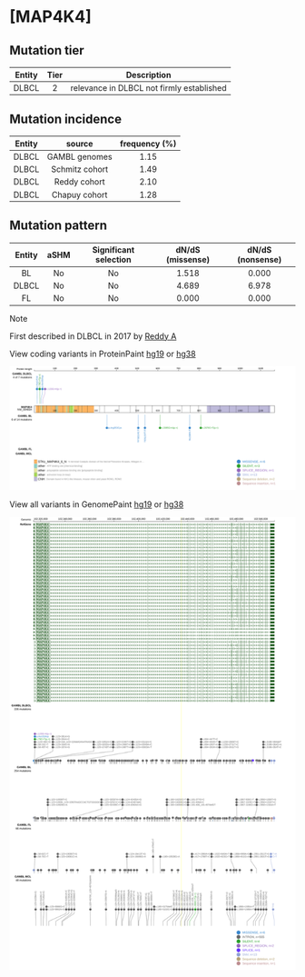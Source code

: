 # [MAP4K4]

## Mutation tier

|Entity|Tier|Description                              |
|:------:|:----:|-----------------------------------------|
|DLBCL |2   |relevance in DLBCL not firmly established|
## Mutation incidence

|Entity|source        |frequency (%)|
|:------:|:--------------:|:-------------:|
|DLBCL |GAMBL genomes |1.15         |
|DLBCL |Schmitz cohort|1.49         |
|DLBCL |Reddy cohort  |2.10         |
|DLBCL |Chapuy cohort |1.28         |

## Mutation pattern

|Entity|aSHM|Significant selection|dN/dS (missense)|dN/dS (nonsense)|
|:------:|:----:|:---------------------:|:----------------:|:----------------:|
|BL    |No  |No                   |1.518           |0.000           |
|DLBCL |No  |No                   |4.689           |6.978           |
|FL    |No  |No                   |0.000           |0.000           |


> [!NOTE]
> First described in DLBCL in 2017 by [Reddy A](https://pubmed.ncbi.nlm.nih.gov/28985567)


View coding variants in ProteinPaint [hg19](https://www.bcgsc.ca/downloads/morinlab/GAMBL/test/genes/MAP4K4_protein.html)  or [hg38](https://www.bcgsc.ca/downloads/morinlab/GAMBL/test/genes/MAP4K4_protein_hg38.html)

![image](images/proteinpaint/MAP4K4_NM_004834.svg)

View all variants in GenomePaint [hg19](https://www.bcgsc.ca/downloads/morinlab/GAMBL/test/genes/MAP4K4.html)  or [hg38](https://www.bcgsc.ca/downloads/morinlab/GAMBL/test/genes/MAP4K4_hg38.html)

![image](images/proteinpaint/MAP4K4.svg)
